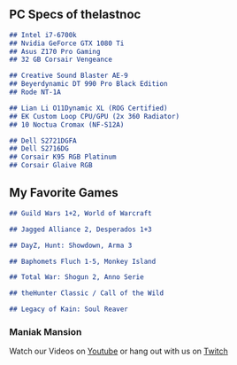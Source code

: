 ## PC Specs of thelastnoc

```markdown
## Intel i7-6700k
## Nvidia GeForce GTX 1080 Ti
## Asus Z170 Pro Gaming
## 32 GB Corsair Vengeance

## Creative Sound Blaster AE-9
## Beyerdynamic DT 990 Pro Black Edition
## Rode NT-1A

## Lian Li O11Dynamic XL (ROG Certified)
## EK Custom Loop CPU/GPU (2x 360 Radiator)
## 10 Noctua Cromax (NF-S12A)

## Dell S2721DGFA
## Dell S2716DG
## Corsair K95 RGB Platinum
## Corsair Glaive RGB
```
## My Favorite Games
```markdown
## Guild Wars 1+2, World of Warcraft

## Jagged Alliance 2, Desperados 1+3

## DayZ, Hunt: Showdown, Arma 3

## Baphomets Fluch 1-5, Monkey Island

## Total War: Shogun 2, Anno Serie

## theHunter Classic / Call of the Wild

## Legacy of Kain: Soul Reaver
```

### Maniak Mansion
Watch our Videos on [Youtube](https://www.youtube.com/channel/UCs5pe7wlhNFRWvAF_xASGvQ) or hang out with us on [Twitch](https://www.twitch.tv/maniakmansion)

